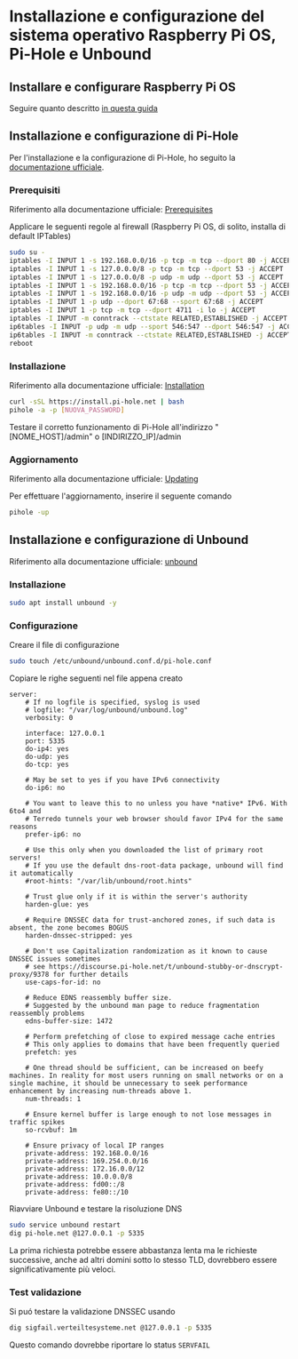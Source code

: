 # Installazione e configurazione del sistema operativo Raspberry Pi OS, Pi-Hole e Unbound
## Installare e configurare Raspberry Pi OS
Seguire quanto descritto [in questa guida](https://gist.github.com/ginocic/6c1f6e845266ac262f8b532d7405ddc7)

## Installazione e configurazione di Pi-Hole
Per l'installazione e la configurazione di Pi-Hole, ho seguito la [documentazione ufficiale](https://docs.pi-hole.net/).

### Prerequisiti
Riferimento alla documentazione ufficiale: [Prerequisites](https://docs.pi-hole.net/main/prerequisites/)

Applicare le seguenti regole al firewall (Raspberry Pi OS, di solito, installa di default IPTables)
```bash
sudo su -
iptables -I INPUT 1 -s 192.168.0.0/16 -p tcp -m tcp --dport 80 -j ACCEPT
iptables -I INPUT 1 -s 127.0.0.0/8 -p tcp -m tcp --dport 53 -j ACCEPT
iptables -I INPUT 1 -s 127.0.0.0/8 -p udp -m udp --dport 53 -j ACCEPT
iptables -I INPUT 1 -s 192.168.0.0/16 -p tcp -m tcp --dport 53 -j ACCEPT
iptables -I INPUT 1 -s 192.168.0.0/16 -p udp -m udp --dport 53 -j ACCEPT
iptables -I INPUT 1 -p udp --dport 67:68 --sport 67:68 -j ACCEPT
iptables -I INPUT 1 -p tcp -m tcp --dport 4711 -i lo -j ACCEPT
iptables -I INPUT -m conntrack --ctstate RELATED,ESTABLISHED -j ACCEPT
ip6tables -I INPUT -p udp -m udp --sport 546:547 --dport 546:547 -j ACCEPT
ip6tables -I INPUT -m conntrack --ctstate RELATED,ESTABLISHED -j ACCEPT
reboot
```

### Installazione
Riferimento alla documentazione ufficiale: [Installation](https://docs.pi-hole.net/main/basic-install/)

```bash
curl -sSL https://install.pi-hole.net | bash
pihole -a -p [NUOVA_PASSWORD]
```

Testare il corretto funzionamento di Pi-Hole all'indirizzo "[NOME_HOST]/admin" o [INDIRIZZO_IP]/admin

### Aggiornamento
Riferimento alla documentazione ufficiale: [Updating](https://docs.pi-hole.net/main/update/)

Per effettuare l'aggiornamento, inserire il seguente comando

```bash
pihole -up
```

## Installazione e configurazione di Unbound
Riferimento alla documentazione ufficiale: [unbound](https://docs.pi-hole.net/guides/dns/unbound/)

### Installazione
```bash
sudo apt install unbound -y
```

### Configurazione
Creare il file di configurazione
```bash
sudo touch /etc/unbound/unbound.conf.d/pi-hole.conf
```

Copiare le righe seguenti nel file appena creato
```
server:
    # If no logfile is specified, syslog is used
    # logfile: "/var/log/unbound/unbound.log"
    verbosity: 0

    interface: 127.0.0.1
    port: 5335
    do-ip4: yes
    do-udp: yes
    do-tcp: yes

    # May be set to yes if you have IPv6 connectivity
    do-ip6: no

    # You want to leave this to no unless you have *native* IPv6. With 6to4 and
    # Terredo tunnels your web browser should favor IPv4 for the same reasons
    prefer-ip6: no

    # Use this only when you downloaded the list of primary root servers!
    # If you use the default dns-root-data package, unbound will find it automatically
    #root-hints: "/var/lib/unbound/root.hints"

    # Trust glue only if it is within the server's authority
    harden-glue: yes

    # Require DNSSEC data for trust-anchored zones, if such data is absent, the zone becomes BOGUS
    harden-dnssec-stripped: yes

    # Don't use Capitalization randomization as it known to cause DNSSEC issues sometimes
    # see https://discourse.pi-hole.net/t/unbound-stubby-or-dnscrypt-proxy/9378 for further details
    use-caps-for-id: no

    # Reduce EDNS reassembly buffer size.
    # Suggested by the unbound man page to reduce fragmentation reassembly problems
    edns-buffer-size: 1472

    # Perform prefetching of close to expired message cache entries
    # This only applies to domains that have been frequently queried
    prefetch: yes

    # One thread should be sufficient, can be increased on beefy machines. In reality for most users running on small networks or on a single machine, it should be unnecessary to seek performance enhancement by increasing num-threads above 1.
    num-threads: 1

    # Ensure kernel buffer is large enough to not lose messages in traffic spikes
    so-rcvbuf: 1m

    # Ensure privacy of local IP ranges
    private-address: 192.168.0.0/16
    private-address: 169.254.0.0/16
    private-address: 172.16.0.0/12
    private-address: 10.0.0.0/8
    private-address: fd00::/8
    private-address: fe80::/10
```

Riavviare Unbound e testare la risoluzione DNS
```bash
sudo service unbound restart 
dig pi-hole.net @127.0.0.1 -p 5335
```
La prima richiesta potrebbe essere abbastanza lenta ma le richieste successive, anche ad altri domini sotto lo stesso TLD, dovrebbero essere significativamente più veloci.

### Test validazione
Si puó testare la validazione DNSSEC usando
```bash
dig sigfail.verteiltesysteme.net @127.0.0.1 -p 5335
```
Questo comando dovrebbe riportare lo status `SERVFAIL`








